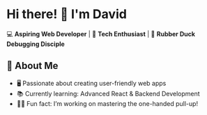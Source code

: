 # Hi there! 👋 I'm David
💻 **Aspiring Web Developer** | 🚀 **Tech Enthusiast** | 🦆 **Rubber Duck Debugging Disciple**

## 🌟 About Me
- 🖥️ Passionate about creating user-friendly web apps
- 📚 Currently learning: Advanced React & Backend Development
- 🏋️‍♂️ Fun fact: I’m working on mastering the one-handed pull-up!

<!---
DavidFPR/DavidFPR is a ✨ special ✨ repository because its `README.md` (this file) appears on your GitHub profile.
You can click the Preview link to take a look at your changes.
--->
